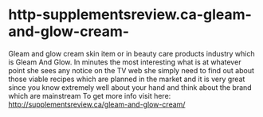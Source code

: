# http-supplementsreview.ca-gleam-and-glow-cream-
Gleam and glow cream skin item or in beauty care products industry which is Gleam And Glow. In minutes the most interesting what is at whatever point she sees any notice on the TV web she simply need to find out about those viable recipes which are planned in the market and it is very great since you know extremely well about your hand and think about the brand which are mainstream To get more info visit here: http://supplementsreview.ca/gleam-and-glow-cream/
